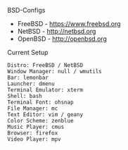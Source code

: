 BSD-Configs
- FreeBSD - https://www.freebsd.org
- NetBSD - http://netbsd.org
- OpenBSD - http://openbsd.org

Current Setup

    Distro: FreeBSD / NetBSD
    Window Manager: null / wmutils
    Bar: lemonbar
    Launcher: dmenu
    Terminal Emulator: xterm
    Shell: bash
    Terminal Font: ohsnap
    File Manager: mc
    Text Editor: vim / geany
    Color Scheme: zenblue
    Music Player: cmus
    Browser: firefox
    Video Player: mpv

